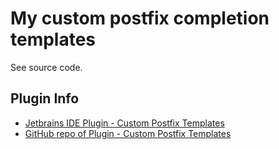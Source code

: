 # My custom postfix completion templates

See source code.

## Plugin Info

- [Jetbrains IDE Plugin - Custom Postfix Templates](https://plugins.jetbrains.com/plugin/9862-custom-postfix-templates)
- [GitHub repo of Plugin - Custom Postfix Templates](https://github.com/xylo/intellij-postfix-templates)
